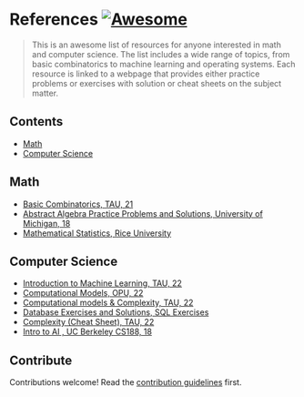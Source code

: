 # References  [![Awesome](https://awesome.re/badge.svg)](https://awesome.re)

> This is an awesome list of resources for anyone interested in math and computer science. The list includes a wide range of topics, from basic combinatorics to machine learning and operating systems. Each resource is linked to a webpage that provides either practice problems or exercises with solution or cheat sheets on the subject matter.


## Contents

- [Math](#math)
- [Computer Science](#computer-science)


## Math

- [Basic Combinatorics, TAU, 21](https://saarbk.github.io/Basic-Combinatorics/)
- [Abstract Algebra Practice Problems and Solutions, University of Michigan, 18](http://www.math.lsa.umich.edu/~kesmith/Math412-2018.html)
- [Mathematical Statistics, Rice University](https://www.stat.rice.edu/~dobelman/textfiles/Rice_714_Text.pdf)



## Computer Science

- [Introduction to Machine Learning, TAU, 22](https://github.com/saarbk/Introduction-to-Machine-Learning)
- [Computational Models, OPU, 22](https://saarbk.github.io/computational-models/)
- [Computational models & Complexity, TAU, 22 ](https://github.com/saarbk/Complexity-and-Computational-models-Cheat-Sheet)
- [Database Exercises and Solutions, SQL Exercises](https://www.w3resource.com/sql-exercises/)
- [ Complexity (Cheat Sheet), TAU, 22](https://github.com/saarbk/Complexity-and-Computational-models-Cheat-Sheet)
- [ Intro to AI , UC Berkeley CS188, 18 ](http://ai.berkeley.edu/project_overview.html)


## Contribute

Contributions welcome! Read the [contribution guidelines](contributing.md) first.
